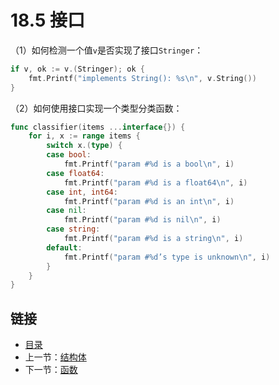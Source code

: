 # 18.5 接口

（1）如何检测一个值`v`是否实现了接口`Stringer`：

```go
if v, ok := v.(Stringer); ok {
    fmt.Printf("implements String(): %s\n", v.String())
}
```

（2）如何使用接口实现一个类型分类函数：

```go
func classifier(items ...interface{}) {
    for i, x := range items {
        switch x.(type) {
        case bool:
            fmt.Printf("param #%d is a bool\n", i)
        case float64:
            fmt.Printf("param #%d is a float64\n", i)
        case int, int64:
            fmt.Printf("param #%d is an int\n", i)
        case nil:
            fmt.Printf("param #%d is nil\n", i)
        case string:
            fmt.Printf("param #%d is a string\n", i)
        default:
            fmt.Printf("param #%d’s type is unknown\n", i)
        }
    }
}
```

## 链接

* [目录](directory.md)
* 上一节：[结构体](18.4.md)
* 下一节：[函数](18.6.md)

